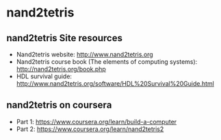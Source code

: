 # nand2tetris

## nand2tetris Site resources
+ Nand2tetris website: http://www.nand2tetris.org
+ Nand2tetris course book (The elements of computing systems): http://nand2tetris.org/book.php
+ HDL survival guide: http://www.nand2tetris.org/software/HDL%20Survival%20Guide.html

## nand2tetris on coursera
+ Part 1: https://www.coursera.org/learn/build-a-computer
+ Part 2: https://www.coursera.org/learn/nand2tetris2

